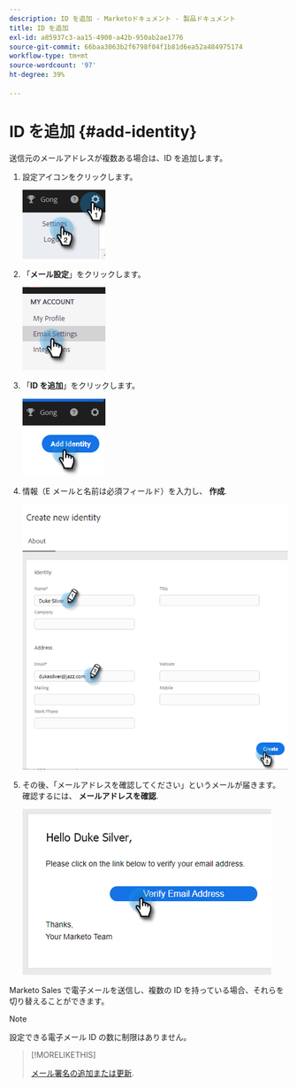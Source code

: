 ```yaml
---
description: ID を追加 - Marketoドキュメント - 製品ドキュメント
title: ID を追加
exl-id: a85937c3-aa15-4900-a42b-950ab2ae1776
source-git-commit: 66baa3063b2f6798f04f1b81d6ea52a484975174
workflow-type: tm+mt
source-wordcount: '97'
ht-degree: 39%

---
```


# ID を追加 {#add-identity}

送信元のメールアドレスが複数ある場合は、ID を追加します。

1. 設定アイコンをクリックします。

   ![](assets/add-identity-1.png)

1. 「**メール設定**」をクリックします。

   ![](assets/add-identity-2.png)

1. 「**ID を追加**」をクリックします。

   ![](assets/add-identity-3.png)

1. 情報（E メールと名前は必須フィールド）を入力し、 **作成**.

   ![](assets/add-identity-4.png)

1. その後、「メールアドレスを確認してください」というメールが届きます。 確認するには、 **メールアドレスを確認**.

   ![](assets/add-identity-5.png)

Marketo Sales で電子メールを送信し、複数の ID を持っている場合、それらを切り替えることができます。

>[!NOTE]
>
>設定できる電子メール ID の数に制限はありません。

>[!MORELIKETHIS]
>
>[メール署名の追加または更新](/help/marketo/product-docs/marketo-sales-insight/actions/getting-started/email-settings/add-or-update-your-email-signature.md).
